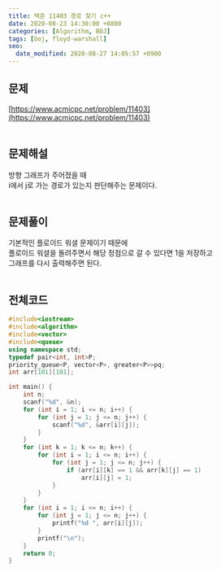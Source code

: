```yaml
---
title: 백준 11403 경로 찾기 c++
date: 2020-08-23 14:30:00 +0800
categories: [Algorithm, BOJ]
tags: [boj, floyd-warshall]
seo:
  date_modified: 2020-08-27 14:05:57 +0900
---
```


## 문제
[https://www.acmicpc.net/problem/11403](https://www.acmicpc.net/problem/11403)  
<br>

## 문제해설  
방향 그래프가 주어졌을 때  
i에서 j로 가는 경로가 있는지 판단해주는 문제이다.  
<br>

## 문제풀이  
기본적인 플로이드 워셜 문제이기 때문에  
플로이드 워셜을 돌려주면서 해당 정점으로 갈 수 있다면 1을 저장하고  
그래프를 다시 출력해주면 된다.  
<br>


## 전체코드
```c++
#include<iostream>
#include<algorithm>
#include<vector>
#include<queue>
using namespace std;
typedef pair<int, int>P;
priority_queue<P, vector<P>, greater<P>>pq;
int arr[101][101];

int main() {
	int n;
	scanf("%d", &n);
	for (int i = 1; i <= n; i++) {
		for (int j = 1; j <= n; j++) {
			scanf("%d", &arr[i][j]);
		}
	}
	for (int k = 1; k <= n; k++) {
		for (int i = 1; i <= n; i++) {
			for (int j = 1; j <= n; j++) {
				if (arr[i][k] == 1 && arr[k][j] == 1)
					arr[i][j] = 1;
			}
		}
	}
	for (int i = 1; i <= n; i++) {
		for (int j = 1; j <= n; j++) {
			printf("%d ", arr[i][j]);
		}
		printf("\n");
	}
	return 0;
}
```
